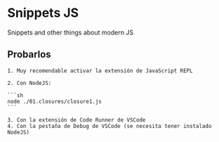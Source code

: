 # Snippets JS

Snippets and other things about modern JS

## Probarlos

    1. Muy recomendable activar la extensión de JavaScript REPL

    2. Con NodeJS:

    ```sh
    node ./01.closures/closure1.js
    ```

    3. Con la extensión de Code Runner de VSCode
    4. Con la pestaña de Debug de VSCode (se necesita tener instalado NodeJS)
